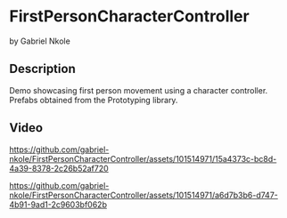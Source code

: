# FirstPersonCharacterController
by Gabriel Nkole

## Description
Demo showcasing first person movement using a character controller.
Prefabs obtained from the Prototyping library.

## Video
https://github.com/gabriel-nkole/FirstPersonCharacterController/assets/101514971/15a4373c-bc8d-4a39-8378-2c26b52af720

https://github.com/gabriel-nkole/FirstPersonCharacterController/assets/101514971/a6d7b3b6-d747-4b91-9ad1-2c9603bf062b

